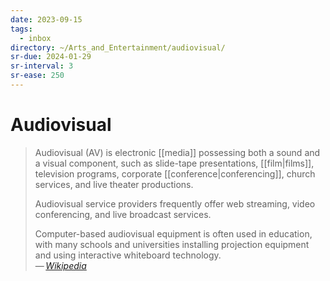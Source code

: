 ```yaml
---
date: 2023-09-15
tags:
  - inbox
directory: ~/Arts_and_Entertainment/audiovisual/
sr-due: 2024-01-29
sr-interval: 3
sr-ease: 250
---
```

# Audiovisual

> Audiovisual (AV) is electronic [[media]] possessing both a sound and a visual
> component, such as slide-tape presentations, [[film|films]], television
> programs, corporate [[conference|conferencing]], church services, and live
> theater productions.
>
> Audiovisual service providers frequently offer web streaming, video
> conferencing, and live broadcast services.
>
> Computer-based audiovisual equipment is often used in education, with many
> schools and universities installing projection equipment and using interactive
> whiteboard technology.\
> — <cite>[Wikipedia](https://en.wikipedia.org/wiki/Audiovisual)</cite>
